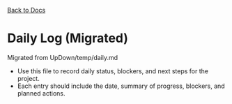[Back to Docs](../)

# Daily Log (Migrated)

Migrated from UpDown/temp/daily.md

- Use this file to record daily status, blockers, and next steps for the project.
- Each entry should include the date, summary of progress, blockers, and planned actions.
